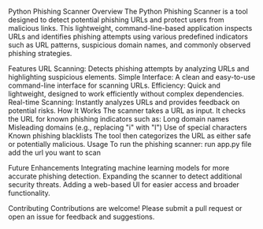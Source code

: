 Python Phishing Scanner
Overview
The Python Phishing Scanner is a tool designed to detect potential phishing URLs and protect users from malicious links. This lightweight, command-line-based application inspects URLs and identifies phishing attempts using various predefined indicators such as URL patterns, suspicious domain names, and commonly observed phishing strategies.

Features
URL Scanning: Detects phishing attempts by analyzing URLs and highlighting suspicious elements.
Simple Interface: A clean and easy-to-use command-line interface for scanning URLs.
Efficiency: Quick and lightweight, designed to work efficiently without complex dependencies.
Real-time Scanning: Instantly analyzes URLs and provides feedback on potential risks.
How It Works
The scanner takes a URL as input.
It checks the URL for known phishing indicators such as:
Long domain names
Misleading domains (e.g., replacing "i" with "l")
Use of special characters
Known phishing blacklists
The tool then categorizes the URL as either safe or potentially malicious.
Usage
To run the phishing scanner:
run app.py file
add the url you want to scan


Future Enhancements
Integrating machine learning models for more accurate phishing detection.
Expanding the scanner to detect additional security threats.
Adding a web-based UI for easier access and broader functionality.

Contributing
Contributions are welcome! Please submit a pull request or open an issue for feedback and suggestions.